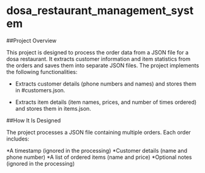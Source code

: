 # **dosa_restaurant_management_system**

##Project Overview

This project is designed to process the order data from a JSON file for a dosa restaurant. It extracts customer information and item statistics from the orders and saves them into separate JSON files. The project implements the following functionalities:

* Extracts customer details (phone numbers and names) and stores them in #customers.json.

* Extracts item details (item names, prices, and number of times ordered) and stores them in items.json.

##How It Is Designed

The project processes a JSON file containing multiple orders. Each order includes:

*A timestamp (ignored in the processing)
*Customer details (name and phone number)
*A list of ordered items (name and price)
*Optional notes (ignored in the processing)
